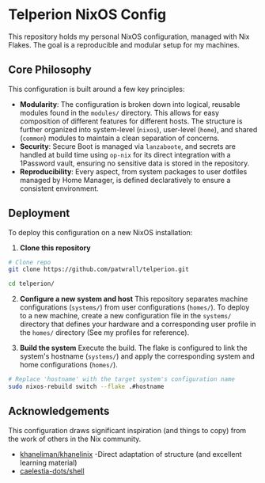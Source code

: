 # Telperion NixOS Config

This repository holds my personal NixOS configuration, managed with Nix Flakes.
The goal is a reproducible and modular setup for my machines.

## Core Philosophy

This configuration is built around a few key principles:

- **Modularity**: The configuration is broken down into logical, reusable
  modules found in the `modules/` directory. This allows for easy composition of
  different features for different hosts. The structure is further organized
  into system-level (`nixos`), user-level (`home`), and shared (`common`)
  modules to maintain a clean separation of concerns.
- **Security**: Secure Boot is managed via `lanzaboote`, and secrets are handled
  at build time using `op-nix` for its direct integration with a 1Password
  vault, ensuring no sensitive data is stored in the repository.
- **Reproducibility**: Every aspect, from system packages to user dotfiles
  managed by Home Manager, is defined declaratively to ensure a consistent
  environment.

## Deployment

To deploy this configuration on a new NixOS installation:

1. **Clone this repository**

```bash
# Clone repo
git clone https://github.com/patwrall/telperion.git

cd telperion/
```

2. **Configure a new system and host** This repository separates machine
   configurations (`systems/`) from user configurations (`homes/`). To deploy to
   a new machine, create a new configuration file in the `systems/` directory
   that defines your hardware and a corresponding user profile in the `homes/`
   directory (See my profiles for reference).

3. **Build the system** Execute the build. The flake is configured to link the
   system's hostname (`systems/`) and apply the corresponding system and home
   configurations (`homes/`).

```bash
# Replace 'hostname' with the target system's configuration name
sudo nixos-rebuild switch --flake .#hostname
```

## Acknowledgements

This configuration draws significant inspiration (and things to copy) from the
work of others in the Nix community.

- [khaneliman/khanelinix](https://github.com/khaneliman/khanelinix) -Direct
  adaptation of structure (and excellent learning material)
- [caelestia-dots/shell](https://github.com/caelestia-dots/shell)
